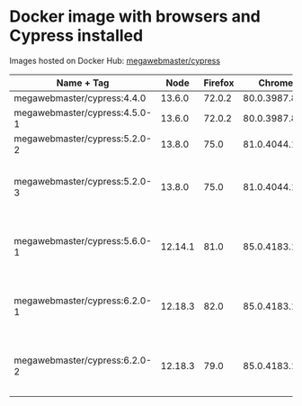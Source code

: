 # Docker image with browsers and Cypress installed

Images hosted on Docker Hub: [megawebmaster/cypress](https://hub.docker.com/r/megawebmaster/cypress)


Name + Tag                    | Node    | Firefox | Chrome        | Cypress | Plugins
----------------------------- | ------- | ------- | ------------- | ------- | -------
megawebmaster/cypress:4.4.0   | 13.6.0  | 72.0.2  | 80.0.3987.87  | 4.4.0   |
megawebmaster/cypress:4.5.0-1 | 13.6.0  | 72.0.2  | 80.0.3987.87  | 4.5.0   |
megawebmaster/cypress:5.2.0-2 | 13.8.0  | 75.0    | 81.0.4044.113 | 5.2.0   | cypress-file-upload@4.1.1
megawebmaster/cypress:5.2.0-3 | 13.8.0  | 75.0    | 81.0.4044.113 | 5.2.0   | cypress-file-upload@4.1.1, cypress-wait-until@1.7.1
megawebmaster/cypress:5.6.0-1 | 12.14.1 | 81.0    | 85.0.4183.121 | 5.6.0   | cypress-file-upload@4.1.1, cypress-wait-until@1.7.1
megawebmaster/cypress:6.2.0-1 | 12.18.3 | 82.0    | 85.0.4183.121 | 6.2.0   | cypress-file-upload@4.1.1, cypress-wait-until@1.7.1
megawebmaster/cypress:6.2.0-2 | 12.18.3 | 79.0    | 85.0.4183.121 | 6.2.0   | cypress-file-upload@4.1.1, cypress-wait-until@1.7.1

